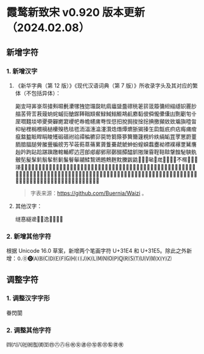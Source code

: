 # 霞鹜新致宋 v0.920 版本更新（2024.02.08）

## 新增字符

### 1. 新增汉字

1. 《新华字典（第 12 版）》《现代汉语词典（第 7 版）》所收录字头及其对应的繁体（不包括异体）：

   㔉㕜㖊㟖㟤㠾㩋㪺㬤㲲㶟㹎㹭㺀㼈㼎㽘㾓㿔䀇䀉䃰䄻䇭䇽䈅䉬䉲䋎䌈䌥䍉䍡䏚䑽䒷䒿䓂䓮䕅䖮䖳䗩䘕䤌䥛䩬䩺䫏䱗䱚䱛䱵䲗䳍䴚䴥䵚佊僢儱儽儾凷劗劚匉卝厔嚪囏埮塨夒奰奲嬎宭巎帊帣幨幰庯弮悂惄抇挩挶捘捦捴捵撽攧敓敚斒旟曀曶枊柲梩梮椳樀檛欙殠毨毰毸洏湢潓潝瀽灒焅熸燂爊狾猲獉玍瓝甔疧疻痁痗痡痯癙盩盭眽睅睊睖矱碫礩祔祫禫稨穮窌笢笴篘篨篸簨籋籧粯紟紩緉缿罝罦罳罻罿胹腤腷膇膋膗舋艑艕艻苲荍葧蒠蓨蔂薋藑虆虣虩蚛蚡螲蟘蠚衋袎褾襆襮覂觺譍赸趻跔跕跲踸蹎躈輨輴轇迒遌郋郕郙鄋鄏鄾醊醰醽釽隞隟霫鞓鞛鞥鞶餭駜騻骫骳髧髲髳鬁鬅鬇鬋鬎鬑鬙鬡鬴鰇鵹鶂鶗鷞麰黕黱鼥鼪𠊟𠋆𠳼𠺖𡌴𡷫𡸃𡽗𢪏𣋉𣎴𣘗𣪕𣴓𤝽𤪌𤰚𥁐𥁢𥅻𥘌𥬞𥬠𥬯𥮜𥮾𥷑𥿝𦈖𦈠𦌊𦕓𦞦𦰏𧎥𧟄𧴪𨓈𨚗𩮜𪠳𪨗𪮋𪱷𪲔𪷽𪽇𪾦𫂈𫄛𫄟𫄤𫄫𫈰𫋌𫎫𫐑𫐖𫐘𫔇𫖒𫗠𫗦𫗩𫗮𫘭𫚈𫚥𫛣𫛳𫛸𫜬𫢒𫫦𫫾𫮅𫰂𬃘𬄩𬆮𬇘𬖑𬘜𬘝𬙆𬠅𬤰𬬲𬭲𬭴𬱦𬴐𬶧𬸈𬸩𬸱𭄛𭕆𭘓𭚦𭣇𭣧𭤰𭪆𭹜𮆏𮉡𮉢𮉤𮉧𮉨𮉪𮖁𮝸𮝺𮠞𮣴𮣵𮣶𮣷𮧴𮩛𮫂𮬜𮬞𮬟𮬠𮬢𮬣𮬤𮭥𮭪𮭰𮮇𰧉𰱱𰷠𱂨𱅈𱉵𱊃𱊈

   > 字表来源：https://github.com/Buernia/Waizi 。

2. 其他汉字：

   䍁惪繸遪𠾖𦤀𨓜𨺓𩚟𮱣𮹝

### 2. 新增其他字符

根据 Unicode 16.0 草案，新增两个笔画字符 U+31E4 和 U+31E5。除此之外新增：🄀🄋🄌🄐🄑🄒🄓🄔🄕🄖🄗🄘🄙🄚🄛🄜🄝🄞🄟🄠🄡🄢🄣🄤🄥🄦🄧🄨🄩

## 调整字符

### 1. 调整汉字字形

眷閃閬

### 2. 调整其他字符

㈣㈥㈧㈳㈷㈼㈾㉃㊃㊅㊇㊓㊗㊛㊜㊞㊢㊩㊪㊬㊮㊰
